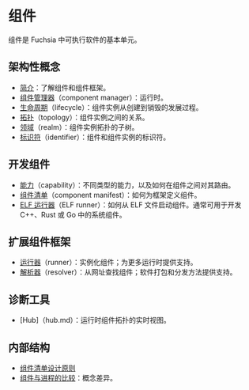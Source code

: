 <!--
# Components
 -->
# 组件

<!--
Components are the basic unit of executable software on Fuchsia.
 -->
组件是 Fuchsia 中可执行软件的基本单元。

<!--
## Architectural concepts
 -->
## 架构性概念

<!--
-   [Introduction](introduction.md): Understanding components and the component
    framework.
-   [Component manager](component_manager.md): The runtime.
-   [Lifecycle](lifecycle.md): Component instance progression from creation to
    destruction.
-   [Topology](topology.md): The relationships among component instances.
-   [Realms](realms.md): Sub-trees of the component instance topology.
-   [Identifiers](identifiers.md): Identifiers for components and
    component instances.
 -->
 -  [简介](introduction.md)：了解组件和组件框架。
 -  [组件管理器](component_manager.md)（component manager）：运行时。
 -  [生命周期](lifecycle.md)（lifecycle）：组件实例从创建到销毁的发展过程。
 -  [拓扑](topology.md)（topology）：组件实例之间的关系。
 -  [领域](realms.md)（realm）：组件实例拓扑的子树。
 -  [标识符](identifiers.md)（identifier）：组件和组件实例的标识符。

<!--
## Developing components
 -->
## 开发组件

<!--
-   [Capabilities](capabilities/README.md): Different types of capabilities and
    how to route them between components.
-   [Component manifests](component_manifests.md): How to define a component for
    the framework.
-   [ELF runner](elf_runner.md): How to launch a component from an ELF file.
    Typically useful for developing system components in C++, Rust, or Go.
 -->
 -  [能力](capabilities/README.md)（capability）：不同类型的能力，以及如何在组件之间对其路由。
 -  [组件清单](component_manifests.md)（component manifest）：如何为框架定义组件。
 -  [ELF 运行器](elf_runner.md)（ELF runner）：如何从 ELF 文件启动组件。通常可用于开发 C++、Rust 或 Go 中的系统组件。

<!--
## Extending the component framework
 -->
## 扩展组件框架

<!--
-   [Runners](capabilities/runners.md): Instantiate components; add support for
    more runtimes.
-   [Resolvers](capabilities/resolvers.md): Find components from URLs; add
    support for methods of software packaging and distribution.
 -->
 -  [运行器](capabilities/runners.md)（runner）：实例化组件；为更多运行时提供支持。
 -  [解析器](capabilities/resolvers.md)（resolver）：从网址查找组件；软件打包和分发方法提供支持。

<!--
## Diagnostics
 -->
## 诊断工具

<!--
-   [Hub](hub.md): A live view of the component topology at runtime.
 -->
 -  [Hub]（hub.md）：运行时组件拓扑的实时视图。

<!--
## Internals
 -->
## 内部结构

<!--
-   [Component manifest design principles][rfc0093]
-   [Components vs. processes](components_vs_processes.md): how the concepts
    differ.
 -->
 -  [组件清单设计原则][rfc0093]
 -  [组件与进程的比较](components_vs_processes.md)：概念差异。

[rfc0093]: /contribute/governance/rfcs/0093_component_manifest_design_principles.md
